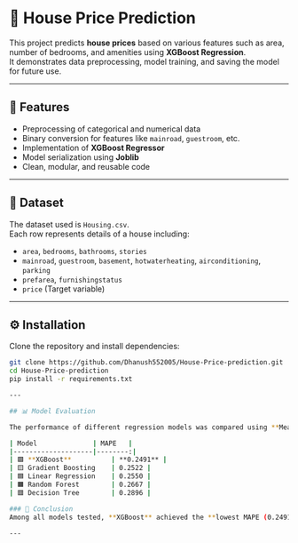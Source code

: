 # 🏡 House Price Prediction

This project predicts **house prices** based on various features such as area, number of bedrooms, and amenities using **XGBoost Regression**.  
It demonstrates data preprocessing, model training, and saving the model for future use.

---

## 📘 Features

- Preprocessing of categorical and numerical data  
- Binary conversion for features like `mainroad`, `guestroom`, etc.  
- Implementation of **XGBoost Regressor**  
- Model serialization using **Joblib**  
- Clean, modular, and reusable code  

---

## 📂 Dataset

The dataset used is `Housing.csv`.  
Each row represents details of a house including:
- `area`, `bedrooms`, `bathrooms`, `stories`
- `mainroad`, `guestroom`, `basement`, `hotwaterheating`, `airconditioning`, `parking`
- `prefarea`, `furnishingstatus`
- `price` (Target variable)

---

## ⚙️ Installation

Clone the repository and install dependencies:

```bash
git clone https://github.com/Dhanush552005/House-Price-prediction.git
cd House-Price-prediction
pip install -r requirements.txt

---

## 📊 Model Evaluation

The performance of different regression models was compared using **Mean Absolute Percentage Error (MAPE)**.

| Model              | MAPE   |
|--------------------|--------:|
| 🟩 **XGBoost**          | **0.2491** |
| 🟨 Gradient Boosting    | 0.2522 |
| 🟦 Linear Regression    | 0.2550 |
| 🟧 Random Forest        | 0.2667 |
| 🟥 Decision Tree        | 0.2896 |

### 🔹 Conclusion
Among all models tested, **XGBoost** achieved the **lowest MAPE (0.2491)**, making it the most accurate model for house price prediction.

---
